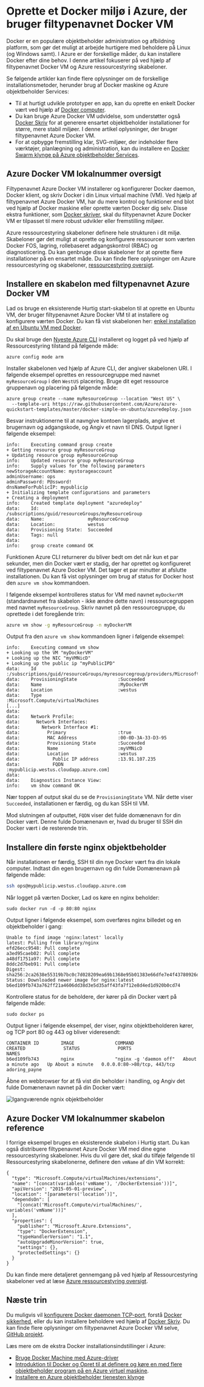 <properties
   pageTitle="Ved hjælp af filtypenavnet Azure Docker VM | Microsoft Azure"
   description="Lær, hvordan du bruger filtypenavnet Docker VM for hurtigt og sikkert at implementere et Docker miljø i Azure ved hjælp af Ressourcestyring skabeloner."
   services="virtual-machines-linux"
   documentationCenter=""
   authors="iainfoulds"
   manager="timlt"
   editor=""/>

<tags
   ms.service="virtual-machines-linux"
   ms.devlang="na"
   ms.topic="article"
   ms.tgt_pltfrm="vm-linux"
   ms.workload="infrastructure"
   ms.date="10/25/2016"
   ms.author="iainfou"/>

# <a name="create-a-docker-environment-in-azure-using-the-docker-vm-extension"></a>Oprette et Docker miljø i Azure, der bruger filtypenavnet Docker VM
Docker er en populære objektbeholder administration og afbildning platform, som gør det muligt at arbejde hurtigere med beholdere på Linux (og Windows samt). I Azure er der forskellige måder, du kan installere Docker efter dine behov. I denne artikel fokuserer på ved hjælp af filtypenavnet Docker VM og Azure ressourcestyring skabeloner. 

Se følgende artikler kan finde flere oplysninger om de forskellige installationsmetoder, herunder brug af Docker maskine og Azure objektbeholder Services:

- Til at hurtigt udvikle prototyper en app, kan du oprette en enkelt Docker vært ved hjælp af [Docker computer](./virtual-machines-linux-docker-machine.md).
- Du kan bruge Azure Docker VM udvidelse, som understøtter også [Docker Skriv](https://docs.docker.com/compose/overview/) for at generere ensartet objektbeholder installationer for større, mere stabil miljøer. I denne artikel oplysninger, der bruger filtypenavnet Azure Docker VM.
- For at opbygge fremstilling klar, SVG-miljøer, der indeholder flere værktøjer, planlægning og administration, kan du installere en [Docker Swarm klynge på Azure objektbeholder Services](../container-service/container-service-deployment.md).


## <a name="azure-docker-vm-extension-overview"></a>Azure Docker VM lokalnummer oversigt
Filtypenavnet Azure Docker VM installerer og konfigurerer Docker daemon, Docker klient, og skriv Docker i din Linux virtual machine (VM). Ved hjælp af filtypenavnet Azure Docker VM, har du mere kontrol og funktioner end blot ved hjælp af Docker maskine eller oprette værten Docker dig selv. Disse ekstra funktioner, som [Docker skriver](https://docs.docker.com/compose/overview/), skal du filtypenavnet Azure Docker VM er tilpasset til mere robust udvikler eller fremstilling miljøer.

Azure ressourcestyring skabeloner definere hele strukturen i dit miljø. Skabeloner gør det muligt at oprette og konfigurere ressourcer som værten Docker FOS, lagring, rollebaseret adgangskontrol (RBAC) og diagnosticering. Du kan genbruge disse skabeloner for at oprette flere installationer på en ensartet måde. Du kan finde flere oplysninger om Azure ressourcestyring og skabeloner, [ressourcestyring oversigt](../azure-resource-manager/resource-group-overview.md). 


## <a name="deploy-a-template-with-the-azure-docker-vm-extension"></a>Installere en skabelon med filtypenavnet Azure Docker VM
Lad os bruge en eksisterende Hurtig start-skabelon til at oprette en Ubuntu VM, der bruger filtypenavnet Azure Docker VM til at installere og konfigurere værten Docker. Du kan få vist skabelonen her: [enkel installation af en Ubuntu VM med Docker](https://github.com/Azure/azure-quickstart-templates/tree/master/docker-simple-on-ubuntu). 

Du skal bruge den [Nyeste Azure CLI](../xplat-cli-install.md) installeret og logget på ved hjælp af Ressourcestyring tilstand på følgende måde:

```
azure config mode arm
```

Installer skabelonen ved hjælp af Azure CLI, der angiver skabelonen URI. I følgende eksempel oprettes en ressourcegruppe med navnet `myResourceGroup` i den `WestUS` placering. Bruge dit eget ressource gruppenavn og placering på følgende måde:

```
azure group create --name myResourceGroup --location "West US" \
  --template-uri https://raw.githubusercontent.com/Azure/azure-quickstart-templates/master/docker-simple-on-ubuntu/azuredeploy.json
```

Besvar instruktionerne til at navngive kontoen lagerplads, angive et brugernavn og adgangskode, og Angiv et navn til DNS. Output ligner i følgende eksempel:

```
info:    Executing command group create
+ Getting resource group myResourceGroup
+ Updating resource group myResourceGroup
info:    Updated resource group myResourceGroup
info:    Supply values for the following parameters
newStorageAccountName: mystorageaccount
adminUsername: ops
adminPassword: P@ssword!
dnsNameForPublicIP: mypublicip
+ Initializing template configurations and parameters
+ Creating a deployment
info:    Created template deployment "azuredeploy"
data:    Id:                  /subscriptions/guid/resourceGroups/myResourceGroup
data:    Name:                myResourceGroup
data:    Location:            westus
data:    Provisioning State:  Succeeded
data:    Tags: null
data:
info:    group create command OK

```

Funktionen Azure CLI returnerer du bliver bedt om det når kun et par sekunder, men din Docker vært er stadig, der har oprettet og konfigureret ved filtypenavnet Azure Docker VM. Det tager et par minutter at afslutte installationen. Du kan få vist oplysninger om brug af status for Docker host den `azure vm show` kommandoen.

I følgende eksempel kontrolleres status for VM med navnet `myDockerVM` (standardnavnet fra skabelon - ikke ændre dette navn) i ressourcegruppen med navnet `myResourceGroup`. Skriv navnet på den ressourcegruppe, du oprettede i det foregående trin:

```bash
azure vm show -g myResourceGroup -n myDockerVM
```

Output fra den `azure vm show` kommandoen ligner i følgende eksempel:

```
info:    Executing command vm show
+ Looking up the VM "myDockerVM"
+ Looking up the NIC "myVMNicD"
+ Looking up the public ip "myPublicIPD"
data:    Id                              :/subscriptions/guid/resourceGroups/myresourcegroup/providers/Microsoft.Compute/virtualMachines/MyDockerVM
data:    ProvisioningState               :Succeeded
data:    Name                            :MyDockerVM
data:    Location                        :westus
data:    Type                            :Microsoft.Compute/virtualMachines
[...]
data:
data:    Network Profile:
data:      Network Interfaces:
data:        Network Interface #1:
data:          Primary                   :true
data:          MAC Address               :00-0D-3A-33-D3-95
data:          Provisioning State        :Succeeded
data:          Name                      :myVMNicD
data:          Location                  :westus
data:            Public IP address       :13.91.107.235
data:            FQDN                    :mypublicip.westus.cloudapp.azure.com]
data:
data:    Diagnostics Instance View:
info:    vm show command OK
```

Nær toppen af output skal du se de `ProvisioningState` VM. Når dette viser `Succeeded`, installationen er færdig, og du kan SSH til VM.

Mod slutningen af outputtet, `FQDN` viser det fulde domænenavn for din Docker vært. Denne fulde Domænenavn er, hvad du bruger til SSH din Docker vært i de resterende trin.


## <a name="deploy-your-first-nginx-container"></a>Installere din første nginx objektbeholder
Når installationen er færdig, SSH til din nye Docker vært fra din lokale computer. Indtast din egen brugernavn og din fulde Domænenavn på følgende måde:

```bash
ssh ops@mypublicip.westus.cloudapp.azure.com
```

Når logget på værten Docker, Lad os køre en nginx beholder:

```
sudo docker run -d -p 80:80 nginx
```

Output ligner i følgende eksempel, som overføres nginx billedet og en objektbeholder i gang:

```
Unable to find image 'nginx:latest' locally
latest: Pulling from library/nginx
efd26ecc9548: Pull complete
a3ed95caeb02: Pull complete
a48df1751a97: Pull complete
8ddc2d7beb91: Pull complete
Digest: sha256:2ca2638e55319b7bc0c7d028209ea69b1368e95b01383e66dfe7e4f43780926d
Status: Downloaded newer image for nginx:latest
b6ed109fb743a762ff21a4606dd38d3e5d35aff43fa7f12e8d4ed1d920b0cd74
```

Kontrollere status for de beholdere, der kører på din Docker vært på følgende måde:

```
sudo docker ps
```

Output ligner i følgende eksempel, der viser, nginx objektbeholderen kører, og TCP port 80 og 443 og bliver videresendt:

```
CONTAINER ID        IMAGE               COMMAND                  CREATED              STATUS              PORTS                         NAMES
b6ed109fb743        nginx               "nginx -g 'daemon off"   About a minute ago   Up About a minute   0.0.0.0:80->80/tcp, 443/tcp   adoring_payne
```

Åbne en webbrowser for at få vist din beholder i handling, og Angiv det fulde Domænenavn navnet på din Docker vært:

![Igangværende ngnix objektbeholder](./media/virtual-machines-linux-dockerextension/nginxrunning.png)


## <a name="azure-docker-vm-extension-template-reference"></a>Azure Docker VM lokalnummer skabelon reference
I forrige eksempel bruges en eksisterende skabelon i Hurtig start. Du kan også distribuere filtypenavnet Azure Docker VM med dine egne ressourcestyring skabeloner. Hvis du vil gøre det, skal du tilføje følgende til Ressourcestyring skabelonerne, definere den `vmName` af din VM korrekt:

```
{
  "type": "Microsoft.Compute/virtualMachines/extensions",
  "name": "[concat(variables('vmName'), '/DockerExtension'))]",
  "apiVersion": "2015-05-01-preview",
  "location": "[parameters('location')]",
  "dependsOn": [
    "[concat('Microsoft.Compute/virtualMachines/', variables('vmName'))]"
  ],
  "properties": {
    "publisher": "Microsoft.Azure.Extensions",
    "type": "DockerExtension",
    "typeHandlerVersion": "1.1",
    "autoUpgradeMinorVersion": true,
    "settings": {},
    "protectedSettings": {}
  }
}
```

Du kan finde mere detaljeret gennemgang på ved hjælp af Ressourcestyring skabeloner ved at læse [Azure ressourcestyring oversigt](../azure-resource-manager/resource-group-overview.md).


## <a name="next-steps"></a>Næste trin
Du muligvis vil [konfigurere Docker daemonen TCP-port](https://docs.docker.com/engine/reference/commandline/dockerd/#/bind-docker-to-another-hostport-or-a-unix-socket), forstå [Docker sikkerhed](https://docs.docker.com/engine/security/security/), eller du kan installere beholdere ved hjælp af [Docker Skriv](https://docs.docker.com/compose/overview/). Du kan finde flere oplysninger om filtypenavnet Azure Docker VM selve, [GitHub projekt](https://github.com/Azure/azure-docker-extension/).

Læs mere om de ekstra Docker installationsindstillinger i Azure:

- [Bruge Docker Machine med Azure-driver](./virtual-machines-linux-docker-machine.md)  
- [Introduktion til Docker og Opret til at definere og køre en med flere objektbeholder program på en Azure virtuel maskine](virtual-machines-linux-docker-compose-quickstart.md).
- [Installere en Azure objektbeholder tjenesten klynge](../container-service/container-service-deployment.md)
